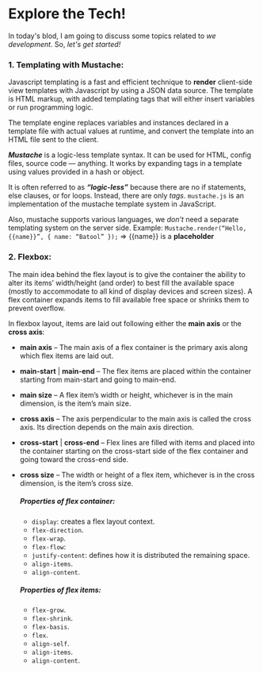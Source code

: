# Explore the Tech!
In today's blod, I am going to discuss some topics related to _we development_. So, _let's get started!_


### 1. Templating with Mustache:
Javascript templating is a fast and efficient technique to **render** client-side view templates with Javascript by using a JSON data source. The template is HTML markup, with added templating tags that will either insert variables or run programming logic.

The template engine replaces variables and instances declared in a template file with actual values at runtime, and convert the template into an HTML file sent to the client.


***Mustache*** is a logic-less template syntax. It can be used for HTML, config files, source code — anything. It works by expanding tags in a template using values provided in a hash or object.

It is often referred to as ***“logic-less”*** because there are no if statements, else clauses, or for loops. Instead, there are only _tags_.
`mustache.js` is an implementation of the mustache template system in JavaScript.

Also, mustache supports various languages, we _don’t_ need a separate templating system on the server side.
Example: `Mustache.render(“Hello, {{name}}”, { name: “Batool” });` => {{name}} is a **placeholder**



### 2. Flexbox:
The main idea behind the flex layout is to give the container the ability to alter its items’ width/height (and order) to best fill the available space (mostly to accommodate to all kind of display devices and screen sizes). A flex container expands items to fill available free space or shrinks them to prevent overflow.

In flexbox layout, items are laid out following either the **main axis** or the **cross axis**:

* **main axis** – The main axis of a flex container is the primary axis along which flex items are laid out. 
* **main-start** | **main-end** – The flex items are placed within the container starting from main-start and going to main-end.
* **main size** – A flex item’s width or height, whichever is in the main dimension, is the item’s main size.
* **cross axis** – The axis perpendicular to the main axis is called the cross axis. Its direction depends on the main axis direction.
* **cross-start** | **cross-end** – Flex lines are filled with items and placed into the container starting on the cross-start side of the flex container and going toward the cross-end side.
* **cross size** – The width or height of a flex item, whichever is in the cross dimension, is the item’s cross size. 


    ##### Properties of flex container:
    * `display`: creates a flex layout context.
    * `flex-direction`.
    * `flex-wrap`.
    * `flex-flow`:
    * `justify-content`: defines how it is distributed the remaining space. 
    * `align-items`.
    * `align-content`.
    
    
    ##### Properties of flex items:
    * `flex-grow`.
    * `flex-shrink`.
    * `flex-basis`.
    * `flex`.
    * `align-self`.
    * `align-items`.
    * `align-content`.
